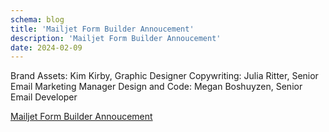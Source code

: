 ```yaml
---
schema: blog
title: 'Mailjet Form Builder Annoucement'
description: 'Mailjet Form Builder Annoucement'
date: 2024-02-09
---
```


Brand Assets: Kim Kirby, Graphic Designer
Copywriting: Julia Ritter, Senior Email Marketing Manager
Design and Code: Megan Boshuyzen, Senior Email Developer

[Mailjet Form Builder Annoucement](https://parcel.io/e/7d48a56e-425b-4a20-bf49-a572493484b8?parts=html&default-part=html&preview-size=500&theme=parcel-dark&layout=preview)